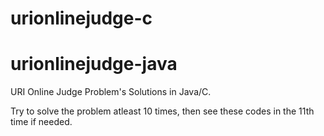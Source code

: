 # urionlinejudge-c
# urionlinejudge-java
URI Online Judge Problem's Solutions in Java/C.

Try to solve the problem atleast 10 times, then see these codes in the 11th time if needed.
